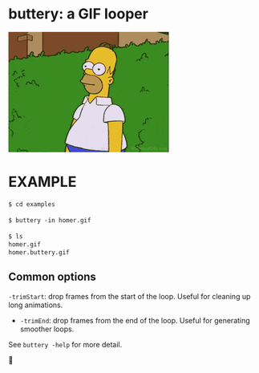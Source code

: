 # buttery: a GIF looper

![examples/homer.buttery.gif](examples/homer.buttery.gif)

# EXAMPLE

```console
$ cd examples

$ buttery -in homer.gif

$ ls
homer.gif
homer.buttery.gif
```

## Common options

`-trimStart`: drop frames from the start of the loop. Useful for cleaning up long animations.

* `-trimEnd`: drop frames from the end of the loop. Useful for generating smoother loops.

See `buttery -help` for more detail.

🧈
